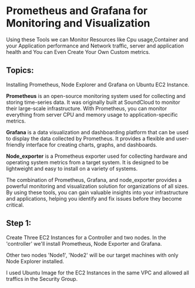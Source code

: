 # Prometheus and Grafana for Monitoring and Visualization

Using these Tools we can Monitor Resources like  Cpu usage,Container and your Application performance and Network traffic, server and application health and You can Even Create Your Own Custom metrics.

## Topics:

Installing Prometheus, Node Explorer and Grafana on Ubuntu EC2 Instance.

**Prometheus** is an open-source monitoring system used for collecting and storing time-series data. It was originally built at SoundCloud to monitor their large-scale infrastructure. With Prometheus, you can monitor everything from server CPU and memory usage to application-specific metrics.

**Grafana** is a data visualization and dashboarding platform that can be used to display the data collected by Prometheus. It provides a flexible and user-friendly interface for creating charts, graphs, and dashboards.

**Node_exporter** is a Prometheus exporter used for collecting hardware and operating system metrics from a target system. It is designed to be lightweight and easy to install on a variety of systems.

The combination of Prometheus, Grafana, and node_exporter provides a powerful monitoring and visualization solution for organizations of all sizes. By using these tools, you can gain valuable insights into your infrastructure and applications, helping you identify and fix issues before they become critical.

## Step 1:

Create Three EC2 Instances for a Controller and two nodes.
In the 'controller' we'll install Prometheus, Node Exporter and Grafana.

Other two nodes 'Node1', 'Node2' will be our target machines with only Node Explorer installed.

I used Ubuntu Image for the EC2 Instances in the same VPC and allowed all traffics in the Security Group.
